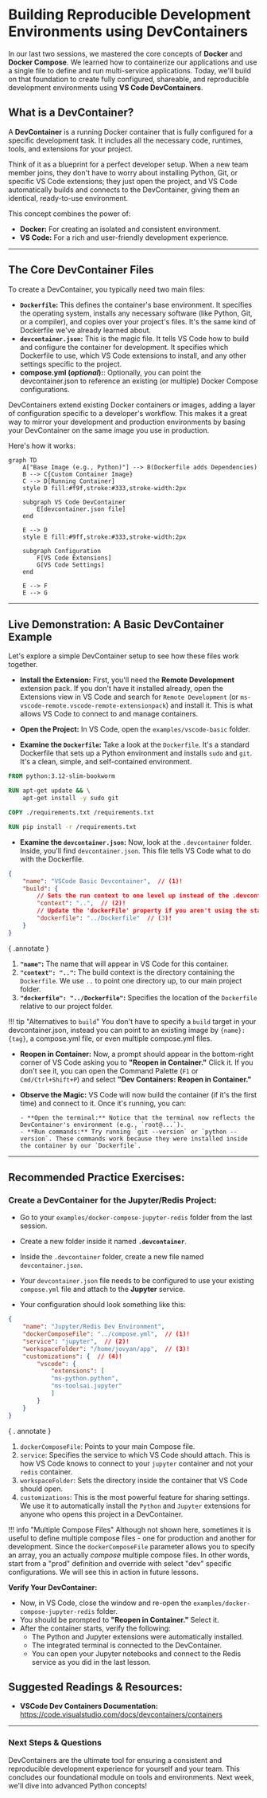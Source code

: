 # Building Reproducible Development Environments using DevContainers

In our last two sessions, we mastered the core concepts of **Docker** and **Docker Compose**. We learned how to containerize our applications and use a single file to define and run multi-service applications. Today, we'll build on that foundation to create fully configured, shareable, and reproducible development environments using **VS Code DevContainers**.

## What is a DevContainer?

A **DevContainer** is a running Docker container that is fully configured for a specific development task. It includes all the necessary code, runtimes, tools, and extensions for your project.

Think of it as a blueprint for a perfect developer setup. When a new team member joins, they don't have to worry about installing Python, Git, or specific VS Code extensions; they just open the project, and VS Code automatically builds and connects to the DevContainer, giving them an identical, ready-to-use environment.

This concept combines the power of:
- **Docker:** For creating an isolated and consistent environment.
- **VS Code:** For a rich and user-friendly development experience.

-----

## The Core DevContainer Files

To create a DevContainer, you typically need two main files:

- **`Dockerfile`:** This defines the container's base environment. It specifies the operating system, installs any necessary software (like Python, Git, or a compiler), and copies over your project's files. It's the same kind of Dockerfile we've already learned about.
- **`devcontainer.json`:** This is the magic file. It tells VS Code how to build and configure the container for development. It specifies which Dockerfile to use, which VS Code extensions to install, and any other settings specific to the project.
- **compose.yml (_optional_):**: Optionally, you can point the devcontainer.json to reference an existing (or multiple) Docker Compose configurations.

DevContainers extend existing Docker containers or images, adding a layer of configuration specific to a developer's workflow. This makes it a great way to mirror your development and production environments by basing your DevContainer on the same image you use in production.

Here's how it works:

```mermaid
graph TD
    A["Base Image (e.g., Python)"] --> B(Dockerfile adds Dependencies)
    B --> C{Custom Container Image}
    C --> D[Running Container]
    style D fill:#f9f,stroke:#333,stroke-width:2px

    subgraph VS Code DevContainer
        E[devcontainer.json file]
    end

    E --> D
    style E fill:#9ff,stroke:#333,stroke-width:2px

    subgraph Configuration
        F[VS Code Extensions]
        G[VS Code Settings]
    end

    E --> F
    E --> G
```

-----

## Live Demonstration: A Basic DevContainer Example

Let's explore a simple DevContainer setup to see how these files work together.

- **Install the Extension:** First, you'll need the **Remote Development** extension pack. If you don't have it installed already, open the Extensions view in VS Code and search for `Remote Development` (or `ms-vscode-remote.vscode-remote-extensionpack`) and install it. This is what allows VS Code to connect to and manage containers.

- **Open the Project:** In VS Code, open the `examples/vscode-basic` folder.

- **Examine the `Dockerfile`:** Take a look at the `Dockerfile`. It's a standard Dockerfile that sets up a Python environment and installs `sudo` and `git`. It's a clean, simple, and self-contained environment.

```dockerfile title="Dockerfile" linenums="1"
FROM python:3.12-slim-bookworm

RUN apt-get update && \
    apt-get install -y sudo git

COPY ./requirements.txt /requirements.txt

RUN pip install -r /requirements.txt
```

- **Examine the `devcontainer.json`:** Now, look at the `.devcontainer` folder. Inside, you'll find `devcontainer.json`. This file tells VS Code what to do with the Dockerfile.

```json title="devcontainer.json" linenums="1"
{
    "name": "VSCode Basic Devcontainer",  // (1)!
    "build": {
        // Sets the run context to one level up instead of the .devcontainer folder.
        "context": "..",  // (2)!
        // Update the 'dockerFile' property if you aren't using the standard 'Dockerfile' filename.
        "dockerfile": "../Dockerfile"  // (3)!
    }
}
```
{ .annotate }

1. **`"name"`:** The name that will appear in VS Code for this container.
2. **`"context": ".."`:** The build context is the directory containing the `Dockerfile`. We use `..` to point one directory up, to our main project folder.
3. **`"dockerfile": "../Dockerfile"`:** Specifies the location of the `Dockerfile` relative to our project folder.

!!! tip "Alternatives to `build`"
    You don't have to specify a `build` target in your devcontainer.json, instead you can point to an existing image by `{name}:{tag}`, a compose.yml file, or even multiple compose.yml files.

- **Reopen in Container:** Now, a prompt should appear in the bottom-right corner of VS Code asking you to **"Reopen in Container."** Click it. If you don't see it, you can open the Command Palette (`F1` or `Cmd/Ctrl+Shift+P`) and select **"Dev Containers: Reopen in Container."**

- **Observe the Magic:** VS Code will now build the container (if it's the first time) and connect to it. Once it's running, you can:

      - **Open the terminal:** Notice that the terminal now reflects the DevContainer's environment (e.g., `root@...`).
      - **Run commands:** Try running `git --version` or `python --version`. These commands work because they were installed inside the container by our `Dockerfile`.

-----

## Recommended Practice Exercises:

### **Create a DevContainer for the Jupyter/Redis Project:**

- Go to your `examples/docker-compose-jupyter-redis` folder from the last session.

- Create a new folder inside it named **`.devcontainer`**.

- Inside the `.devcontainer` folder, create a new file named `devcontainer.json`.

- Your `devcontainer.json` file needs to be configured to use your existing `compose.yml` file and attach to the **Jupyter** service.

- Your configuration should look something like this:

```json title="devcontainer.json" linenums="1"
{
    "name": "Jupyter/Redis Dev Environment",
    "dockerComposeFile": "../compose.yml",  // (1)!
    "service": "jupyter",  // (2)!
    "workspaceFolder": "/home/jovyan/app",  // (3)!
    "customizations": {  // (4)!
        "vscode": {
            "extensions": [
            "ms-python.python",
            "ms-toolsai.jupyter"
            ]
        }
    }
}
```
{ . annotate }

1. `dockerComposeFile`: Points to your main Compose file.
2. `service`: Specifies the service to which VS Code should attach. This is how VS Code knows to connect to your `jupyter` container and not your `redis` container.
3. `workspaceFolder`: Sets the directory inside the container that VS Code should open.
4. `customizations`: This is the most powerful feature for sharing settings. We use it to automatically install the `Python` and `Jupyter` extensions for anyone who opens this project in a DevContainer.

!!! info "Multiple Compose Files"
    Although not shown here, sometimes it is useful to define multiple compose files - one for production and another for development. Since the `dockerComposeFile` parameter allows you to specify an array, you an actually _compose_ multiple compose files. In other words, start from a "prod" definition and override with select "dev" specific configurations. We will see this in action in future lessons.

**Verify Your DevContainer:**

- Now, in VS Code, close the window and re-open the `examples/docker-compose-jupyter-redis` folder.
- You should be prompted to **"Reopen in Container."** Select it.
- After the container starts, verify the following:
    - The Python and Jupyter extensions were automatically installed.
    - The integrated terminal is connected to the DevContainer.
    - You can open your Jupyter notebooks and connect to the Redis service as you did in the last lesson.

## Suggested Readings & Resources:

- **VSCode Dev Containers Documentation:** https://code.visualstudio.com/docs/devcontainers/containers

-----

### Next Steps & Questions

DevContainers are the ultimate tool for ensuring a consistent and reproducible development experience for yourself and your team. This concludes our foundational module on tools and environments. Next week, we'll dive into advanced Python concepts\!
